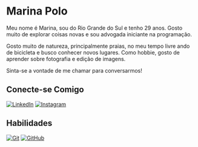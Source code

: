 # Marina Polo

Meu nome é Marina, sou do Rio Grande do Sul e tenho 29 anos. Gosto muito de explorar coisas novas e sou advogada iniciante na programação. 

Gosto muito de natureza, principalmente praias, no meu tempo livre ando de bicicleta e busco conhecer novos lugares. Como hobbie, gosto de aprender sobre fotografia e edição de imagens. 

Sinta-se a vontade de me chamar para conversarmos!

## Conecte-se Comigo

[![LinkedIn](https://img.shields.io/badge/LinkedIn-000?style=for-the-badge&logo=linkedin&logoColor=0E76A8)](https://www.linkedin.com/in/marina-zanrosso-polo/)
[![Instagram](https://img.shields.io/badge/Instagram-000?style=for-the-badge&logo=instagram)](https://www.instagram.com/marinazpolo/)

## Habilidades
[![Git](https://img.shields.io/badge/Git-000?style=for-the-badge&logo=git&logoColor=E94D5F)](https://git-scm.com/doc) 
[![GitHub](https://img.shields.io/badge/GitHub-000?style=for-the-badge&logo=github&logoColor=30A3DC)](https://docs.github.com/)


